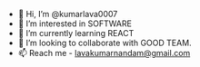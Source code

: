 - 👋 Hi, I’m @kumarlava0007
- 👀 I’m interested in SOFTWARE
- 🌱 I’m currently learning REACT
- 💞️ I’m looking to collaborate with GOOD TEAM.
- 📫 Reach me - lavakumarnandam@gmail.com

<!---
kumarlava0007/kumarlava0007 is a ✨ special ✨ repository because its `README.md` (this file) appears on your GitHub profile.
You can click the Preview link to take a look at your changes.
--->
